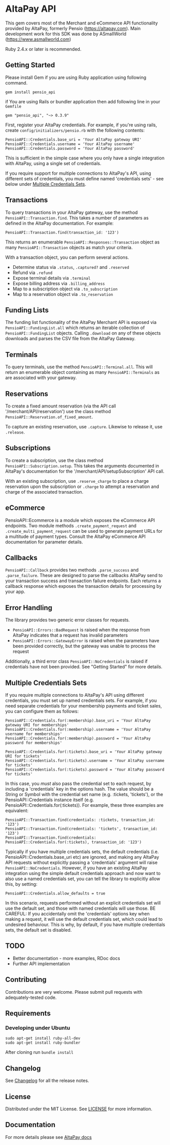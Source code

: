 # AltaPay API
This gem covers most of the Merchant and eCommerce API functionality provided by AltaPay, formerly Pensio (https://altapay.com).
Main development work for this SDK was done by ASmallWorld (https://www.asmallworld.com)

Ruby 2.4.x or later is recommended.

## Getting Started

Please install Gem if you are using Ruby application using following command.

```
gem install pensio_api
```

if You are using Rails or bundler application then add following line in your `Gemfile`

```
gem "pensio_api", "~> 0.3.9"
```

First, register your AltaPay credentials. For example, if you're using rails, create `config/initializers/pensio.rb` with the following contents:

```
PensioAPI::Credentials.base_uri = 'Your AltaPay gateway URI'
PensioAPI::Credentials.username = 'Your AltaPay username'
PensioAPI::Credentials.password = 'Your AltaPay password'
```

This is sufficient in the simple case where you only have a single integration with AltaPay, using a single set of credentials.

If you require support for multiple connections to AltaPay's API, using different sets of credentials, you must define named 'credentials sets' - see below under [Multiple Credentials Sets](#multiple-credentials-sets).

## Transactions

To query transactions in your AltaPay gateway, use the method `PensioAPI::Transaction.find`. This takes a number of parameters as defined in the AltaPay documentation. For example:

```
PensioAPI::Transaction.find(transaction_id: '123')
```

This returns an enumerable `PensioAPI::Responses::Transaction` object as many `PensioAPI::Transaction` objects as match your criteria.

With a transaction object, you can perform several actions.

* Determine status via `.status`, `.captured?` and `.reserved`
* Refund via `.refund`
* Expose terminal details via `.terminal`
* Expose billing address via `.billing_address`
* Map to a subscription object via `.to_subscription`
* Map to a reservation object via `.to_reservation`

## Funding Lists

The funding list functionality of the AltaPay Merchant API is exposed via `PensioAPI::FundingList.all` which returns an iterable collection of `PensioAPI::FundingList` objects. Calling `.download` on any of these objects downloads and parses the CSV file from the AltaPay Gateway.

## Terminals

To query terminals, use the method `PensioAPI::Terminal.all`. This will return an enumerable object containing as many `PensioAPI::Terminals` as are associated with your gateway.

## Reservations

To create a fixed amount reservation (via the API call '/merchant/API/reservation') use the class method `PensioAPI::Reservation.of_fixed_amount`.

To capture an existing reservation, use `.capture`. Likewise to release it, use `.release`.

## Subscriptions

To create a subscription, use the class method `PensioAPI::Subscription.setup`. This takes the arguments documented in AltaPay's documentation for the '/merchant/API/setupSubscription' API call.

With an existing subscription, use `.reserve_charge` to place a charge reservation upon the subscription or `.charge` to attempt a reservation and charge of the associated transaction.

## eCommerce

PensioAPI::Ecommerce is a module which exposes the eCommerce API endpoints. Two module methods `.create_payment_request` and `.create_multi_payment_request` can be used to generate payment URLs for a multitude of payment types. Consult the AltaPay eCommerce API documentation for parameter details.

## Callbacks

`PensioAPI::Callback` provides two methods `.parse_success` and `.parse_failure`. These are designed to parse the callbacks AltaPay send to your transaction success and transaction failure endpoints. Each returns a callback response which exposes the transaction details for processing by your app.

## Error Handling

The library provides two generic error classes for requests.

* `PensioAPI::Errors::BadRequest` is raised when the response from AltaPay indicates that a request has invalid parameters
* `PensioAPI::Errors::GatewayError` is raised when the parameters have been provided correctly, but the gateway was unable to process the request

Additionally, a third error class `PensioAPI::NoCredentials` is raised if credentials have not been provided. See "Getting Started" for more details.

## Multiple Credentials Sets

If you require multiple connections to AltaPay's API using different credentials, you must set up named credentials sets.  For example, if you need separate credentials for your membership payments and ticket sales, you can configure them as follows:

```
PensioAPI::Credentials.for(:membership).base_uri = 'Your AltaPay gateway URI for memberships'
PensioAPI::Credentials.for(:membership).username = 'Your AltaPay username for memberships'
PensioAPI::Credentials.for(:membership).password = 'Your AltaPay password for memberships'
```

```
PensioAPI::Credentials.for(:tickets).base_uri = 'Your AltaPay gateway URI for tickets'
PensioAPI::Credentials.for(:tickets).username = 'Your AltaPay username for tickets'
PensioAPI::Credentials.for(:tickets).password = 'Your AltaPay password for tickets'
```

In this case, you *must* also pass the credential set to each request, by including a 'credentials' key in the options hash.  The value should be a String or Symbol with the credential set name (e.g. :tickets, 'tickets'), or the PensioAPI::Credentials instance itself (e.g. PensioAPI::Credentials.for(:tickets)).  For example, these three examples are equivalent:

```
PensioAPI::Transaction.find(credentials: :tickets, transaction_id: '123')
PensioAPI::Transaction.find(credentials: 'tickets', transaction_id: '123')
PensioAPI::Transaction.find(credentials: PensioAPI::Credentials.for(:tickets), transaction_id: '123')
```

Typically if you have multiple credentials sets, the default credentials (i.e. PensioAPI::Credentials.base_uri etc) are ignored, and making any AltaPay API requests without explicitly passing a 'credentials' argument will raise  `PensioAPI::NoCredentials`. However, if you have an existing AltaPay integration using the simple default credentials approach and now want to also use a named credentials set, you can tell the library to explicitly allow this, by setting:

```
PensioAPI::Credentials.allow_defaults = true
```

In this scenario, requests performed without an explicit credentials set will use the default set, and those with named credentials will use those.  BE CAREFUL: If you accidentally omit the 'credentials' options key when making a request, it will use the default credentials set, which could lead to undesired behaviour.  This is why, by default, if you have multiple credentials sets, the default set is disabled.


## TODO

* Better documentation - more examples, RDoc docs
* Further API implementation

## Contributing

Contributions are very welcome. Please submit pull requests with adequately-tested code.

## Requirements
### Developing under Ubuntu
```
sudo apt-get install ruby-all-dev
sudo apt-get install ruby-bundler
```

After cloning run `bundle install`




## Changelog

See [Changelog](CHANGELOG.md) for all the release notes.

## License

Distributed under the MIT License. See [LICENSE](LICENSE) for more information.

## Documentation

For more details please see [AltaPay docs](https://documentation.altapay.com/)
